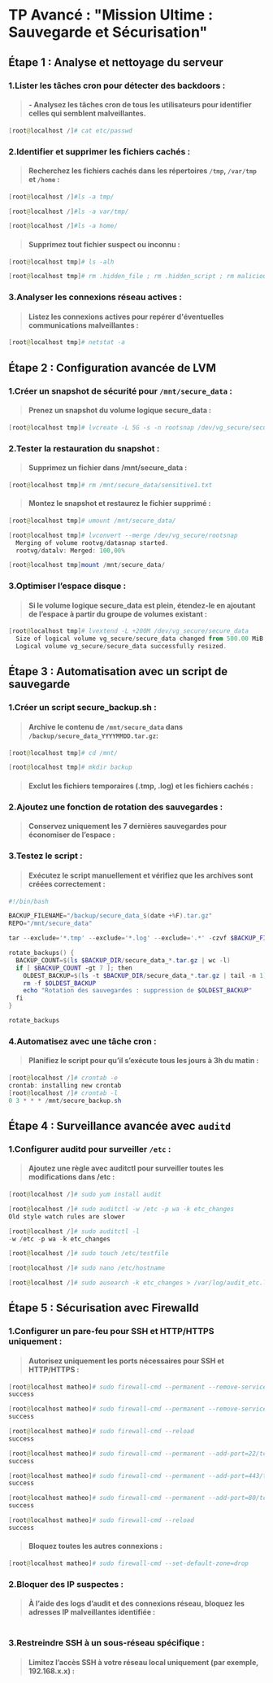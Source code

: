 # TP Avancé : "Mission Ultime : Sauvegarde et Sécurisation"

## Étape 1 : Analyse et nettoyage du serveur

### 1.Lister les tâches cron pour détecter des backdoors :
>#### - Analysez les tâches cron de tous les utilisateurs pour identifier celles qui semblent malveillantes.

```powershell 
[root@localhost /]# cat etc/passwd
```
### 2.Identifier et supprimer les fichiers cachés :
>#### Recherchez les fichiers cachés dans les répertoires ```/tmp```, ```/var/tmp``` et ```/home``` :
```powershell
[root@localhost /]#ls -a tmp/

[root@localhost /]#ls -a var/tmp/

[root@localhost /]#ls -a home/
```
>#### Supprimez tout fichier suspect ou inconnu :
```powershell
[root@localhost tmp]# ls -alh

[root@localhost tmp]# rm .hidden_file ; rm .hidden_script ; rm malicious.sh
```
### 3.Analyser les connexions réseau actives :
>#### Listez les connexions actives pour repérer d'éventuelles communications malveillantes :

```powershell
[root@localhost tmp]# netstat -a
```

## Étape 2 : Configuration avancée de LVM
### 1.Créer un snapshot de sécurité pour ```/mnt/secure_data``` :
>#### Prenez un snapshot du volume logique secure_data :
```powershell
[root@localhost tmp]# lvcreate -L 5G -s -n rootsnap /dev/vg_secure/secure_data 
```
### 2.Tester la restauration du snapshot :
>#### Supprimez un fichier dans /mnt/secure_data :
```powershell
[root@localhost tmp]# rm /mnt/secure_data/sensitive1.txt
```
>#### Montez le snapshot et restaurez le fichier supprimé :
```powershell
[root@localhost tmp]# umount /mnt/secure_data/

[root@localhost tmp]# lvconvert --merge /dev/vg_secure/rootsnap
  Merging of volume rootvg/datasnap started.
  rootvg/datalv: Merged: 100,00%

[root@localhost tmp]mount /mnt/secure_data/
```
### 3.Optimiser l’espace disque :
>#### Si le volume logique secure_data est plein, étendez-le en ajoutant de l’espace à partir du groupe de volumes existant : 
```powershell
[root@localhost tmp]# lvextend -L +200M /dev/vg_secure/secure_data
  Size of logical volume vg_secure/secure_data changed from 500.00 MiB (125 extents) to 700.00 MiB (175 extents).
  Logical volume vg_secure/secure_data successfully resized.
```

## Étape 3 : Automatisation avec un script de sauvegarde
### 1.Créer un script secure_backup.sh :
>#### Archive le contenu de ```/mnt/secure_data``` dans ```/backup/secure_data_YYYYMMDD.tar.gz```:
```powershell
[root@localhost tmp]# cd /mnt/

[root@localhost tmp]# mkdir backup
```
>#### Exclut les fichiers temporaires (.tmp, .log) et les fichiers cachés :
### 2.Ajoutez une fonction de rotation des sauvegardes :
>#### Conservez uniquement les 7 dernières sauvegardes pour économiser de l’espace :
### 3.Testez le script :
>#### Exécutez le script manuellement et vérifiez que les archives sont créées correctement :
```powershell
#!/bin/bash

BACKUP_FILENAME="/backup/secure_data_$(date +%F).tar.gz"
REPO="/mnt/secure_data"

tar --exclude='*.tmp' --exclude='*.log' --exclude='.*' -czvf $BACKUP_FILENAME $REPO

rotate_backups() {
  BACKUP_COUNT=$(ls $BACKUP_DIR/secure_data_*.tar.gz | wc -l)
  if [ $BACKUP_COUNT -gt 7 ]; then
    OLDEST_BACKUP=$(ls -t $BACKUP_DIR/secure_data_*.tar.gz | tail -n 1)
    rm -f $OLDEST_BACKUP
    echo "Rotation des sauvegardes : suppression de $OLDEST_BACKUP"
  fi
}

rotate_backups
```

### 4.Automatisez avec une tâche cron :
>#### Planifiez le script pour qu’il s’exécute tous les jours à 3h du matin :
```powershell
[root@localhost /]# crontab -e
crontab: installing new crontab
[root@localhost /]# crontab -l
0 3 * * * /mnt/secure_backup.sh
```
## Étape 4 : Surveillance avancée avec ```auditd```
### 1.Configurer auditd pour surveiller ```/etc``` :
>#### Ajoutez une règle avec auditctl pour surveiller toutes les modifications dans /etc :
```powershell 
[root@localhost /]# sudo yum install audit

[root@localhost /]# sudo auditctl -w /etc -p wa -k etc_changes
Old style watch rules are slower

[root@localhost /]# sudo auditctl -l
-w /etc -p wa -k etc_changes

[root@localhost /]# sudo touch /etc/testfile

[root@localhost /]# sudo nano /etc/hostname

[root@localhost /]# sudo ausearch -k etc_changes > /var/log/audit_etc.log
```

## Étape 5 : Sécurisation avec Firewalld
### 1.Configurer un pare-feu pour SSH et HTTP/HTTPS uniquement :
>#### Autorisez uniquement les ports nécessaires pour SSH et HTTP/HTTPS :
```powershell
[root@localhost matheo]# sudo firewall-cmd --permanent --remove-service dhcpv6-client
success

[root@localhost matheo]# sudo firewall-cmd --permanent --remove-service cockpit
success

[root@localhost matheo]# sudo firewall-cmd --reload
success

[root@localhost matheo]# sudo firewall-cmd --permanent --add-port=22/tcp
success

[root@localhost matheo]# sudo firewall-cmd --permanent --add-port=443/tcp
success

[root@localhost matheo]# sudo firewall-cmd --permanent --add-port=80/tcp
success

[root@localhost matheo]# sudo firewall-cmd --reload
success

```
>#### Bloquez toutes les autres connexions :
```powershell
[root@localhost matheo]# sudo firewall-cmd --set-default-zone=drop
```
### 2.Bloquer des IP suspectes :
>#### À l’aide des logs d’audit et des connexions réseau, bloquez les adresses IP malveillantes identifiée :
```powershell

```
### 3.Restreindre SSH à un sous-réseau spécifique :
>#### Limitez l’accès SSH à votre réseau local uniquement (par exemple, 192.168.x.x) :
```powershell

```
